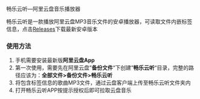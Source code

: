 畅乐云听—阿里云盘音乐播放器

畅乐云听是一款播放阿里云盘MP3音乐文件的安卓播放器，可读取文件内嵌标签信息，点击[Releases](https://github.com/socue/ChangYueCloudMusicPublic/releases)下载最新安卓版本

### 使用方法

1.  手机需要安装最新版**阿里云盘App**
2.  第一次使用，需要先在阿里云盘”**备份文件**“下创建”**畅乐云听**“目录，完整的路径应该为：**全部文件>备份文件>畅乐云听**
3.  将包含标签信息的歌曲MP3文件，通过云盘客户端上传至畅乐云听文件夹内
4.  打开畅乐云听APP按提示授权后即可拉取云盘音乐

